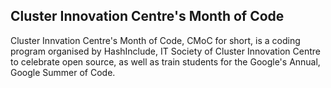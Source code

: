 ## Cluster Innovation Centre's Month of Code

Cluster Innvation Centre's Month of Code, CMoC for short, is a coding program organised by HashInclude, IT Society of Cluster Innovation Centre to celebrate open source, as well as train students for the Google's Annual, Google Summer of Code.

